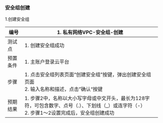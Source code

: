 ### 安全组创建

1.创建安全组

| 编号     | 1. 私有网络VPC-安全组-创建                                   |
| -------- | ------------------------------------------------------------ |
| 测试点   | 1. 创建安全组成功                                            |
| 预置条件 | 1. 主账户登录云平台                                          |
| 步骤     | 1. 点击安全组列表页面“创建安全组”按键，弹出创建安全组页面<br />2. 输入名称和描述，点击”确认“按键 |
| 预期结果 | 1. 步骤2中，名称以大小写字母或中文开头，最长为128字符，可包含数字、点号（.）、下划线（_）或连字符（-）<br />2. 步骤1～2设置完成后，安全组创建成功 |

